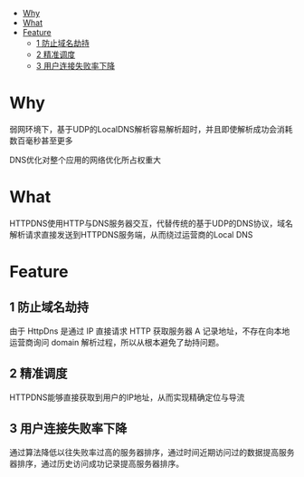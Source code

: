 <!-- TOC -->

* [Why](#why)
* [What](#what)
* [Feature](#feature)
    * [1 防止域名劫持](#1-防止域名劫持)
    * [2 精准调度](#2-精准调度)
    * [3 用户连接失败率下降](#3-用户连接失败率下降)

<!-- TOC -->

# Why

弱网环境下，基于UDP的LocalDNS解析容易解析超时，并且即使解析成功会消耗数百毫秒甚至更多

DNS优化对整个应用的网络优化所占权重大

# What

HTTPDNS使用HTTP与DNS服务器交互，代替传统的基于UDP的DNS协议，域名解析请求直接发送到HTTPDNS服务端，从而绕过运营商的Local
DNS

# Feature

## 1 防止域名劫持

由于 HttpDns 是通过 IP 直接请求 HTTP 获取服务器 A 记录地址，不存在向本地运营商询问 domain
解析过程，所以从根本避免了劫持问题。

## 2 精准调度

HTTPDNS能够直接获取到用户的IP地址，从而实现精确定位与导流

## 3 用户连接失败率下降

通过算法降低以往失败率过高的服务器排序，通过时间近期访问过的数据提高服务器排序，通过历史访问成功记录提高服务器排序。

